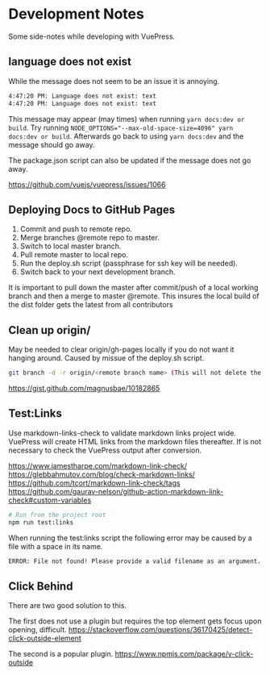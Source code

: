 # Development Notes

Some side-notes while developing with VuePress.

## language does not exist

While the message does not seem to be an issue it is annoying.

```bash
4:47:20 PM: Language does not exist: text
4:47:20 PM: Language does not exist: text
```

This message may appear (may times) when running `yarn docs:dev or build`. Try running `NODE_OPTIONS="--max-old-space-size=4096" yarn docs:dev or build`. Afterwards go back to using `yarn docs:dev` and the message should go away.

The package.json script can also be updated if the message does not go away.

https://github.com/vuejs/vuepress/issues/1066

## Deploying Docs to GitHub Pages

1. Commit and push to remote repo.
1. Merge branches @remote repo to master.
1. Switch to local master branch.
1. Pull remote master to local repo.
1. Run the deploy.sh script (passphrase for ssh key will be needed).
1. Switch back to your next development branch.

It is important to pull down the master after commit/push of a local working branch and then a merge to master @remote. This insures the local build of the dist folder gets the latest from all contributors

## Clean up origin/<branches>

May be needed to clear origin/gh-pages locally if you do not want it hanging around. Caused by missue of the deploy.sh script.

```bash
git branch -d -r origin/<remote branch name> (This will not delete the branch on the remote repo!)
```

https://gist.github.com/magnusbae/10182865

## Test:Links

Use markdown-links-check to validate markdown links project wide. VuePress will create HTML links from the markdown files thereafter. If is not necessary to check the VuePress output after conversion.

https://www.jamestharpe.com/markdown-link-check/
https://glebbahmutov.com/blog/check-markdown-links/
https://github.com/tcort/markdown-link-check/tags
https://github.com/gaurav-nelson/github-action-markdown-link-check#custom-variables

```bash
# Run from the project root
npm run test:links
```

When running the test:links script the following error may be caused by a file with a space in its name.

```bash
ERROR: File not found! Please provide a valid filename as an argument.
```

## Click Behind

There are two good solution to this.

The first does not use a plugin but requires the top element gets focus upon opening, difficult.
https://stackoverflow.com/questions/36170425/detect-click-outside-element

The second is a popular plugin.
https://www.npmjs.com/package/v-click-outside



